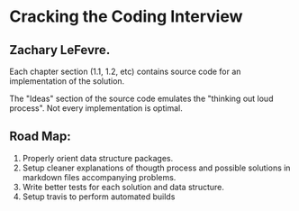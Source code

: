 
# Cracking the Coding Interview
## Zachary LeFevre.

Each chapter section (1.1, 1.2, etc) contains source code for an implementation of the solution.  

The "Ideas" section of the source code emulates the "thinking out loud process". Not every implementation is optimal.

## Road Map:
1. Properly orient data structure packages.
2. Setup cleaner explanations of thougth process and possible solutions in markdown files accompanying problems.
3. Write better tests for each solution and data structure.
4. Setup travis to perform automated builds
